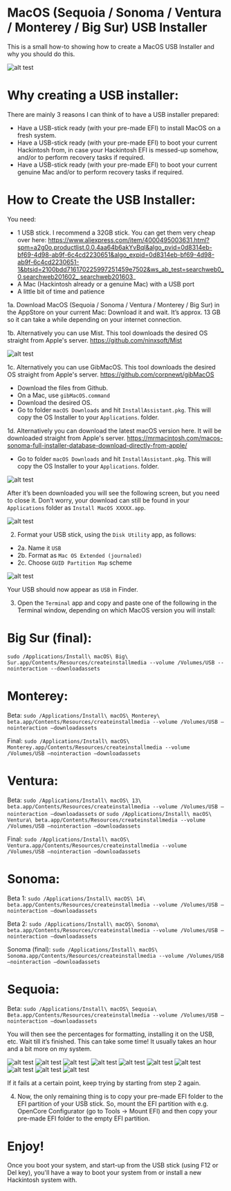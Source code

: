 # MacOS (Sequoia / Sonoma / Ventura / Monterey / Big Sur) USB Installer

This is a small how-to showing how to create a MacOS USB Installer and why you should do this.

![alt test](/Pictures/USB-STICK-Sonoma-Sequoia.png)


# Why creating a USB installer:

There are mainly 3 reasons I can think of to have a USB installer prepared:
-	Have a USB-stick ready (with your pre-made EFI) to install MacOS on a fresh system.
-	Have a USB-stick ready (with your pre-made EFI) to boot your current Hackintosh from, in case your Hackintosh EFI is messed-up somehow, and/or to perform recovery tasks if required.
-	Have a USB-stick ready (with your pre-made EFI) to boot your current genuine Mac and/or to perform recovery tasks if required.


# How to Create the USB Installer:

You need:

-	1 USB stick. I recommend a 32GB stick. You can get them very cheap over here: 
https://www.aliexpress.com/item/4000495003631.html?spm=a2g0o.productlist.0.0.4aa64b6akYvBql&algo_pvid=0d8314eb-bf69-4d98-ab9f-6c4cd2230651&algo_expid=0d8314eb-bf69-4d98-ab9f-6c4cd2230651-1&btsid=2100bdd716170225997251459e7502&ws_ab_test=searchweb0_0,searchweb201602_,searchweb201603_
-	A Mac (Hackintosh already or a genuine Mac) with a USB port
-	A little bit of time and patience

1a.	Download MacOS (Sequoia / Sonoma / Ventura / Monterey / Big Sur) in the AppStore on your current Mac:
Download it and wait. It’s approx. 13 GB so it can take a while depending on your internet connection.

1b. Alternatively you can use Mist. This tool downloads the desired OS straight from Apple's server.
https://github.com/ninxsoft/Mist

![alt test](/Pictures/2023-10-31_08-22-29.png)

1c. Alternatively you can use GibMacOS. This tool downloads the desired OS straight from Apple's server.
https://github.com/corpnewt/gibMacOS

- Download the files from Github.
- On a Mac, use ```gibMacOS.command```
- Download the desired OS.
- Go to folder ```macOS Downloads``` and hit ```InstallAssistant.pkg```. This will copy the OS Installer to your ```Applications```. folder.

1d. Alternatively you can download the latest macOS version here. It will be downloaded straight from Apple's server. 
https://mrmacintosh.com/macos-sonoma-full-installer-database-download-directly-from-apple/
- Go to folder ```macOS Downloads``` and hit ```InstallAssistant.pkg```. This will copy the OS Installer to your ```Applications```. folder.

![alt test](/Pictures/2023-07-04_08-17-41.png)

After it’s been downloaded you will see the following screen, but you need to close it. Don’t worry, your download can still be found in your ```Applications``` folder as ```Install MacOS XXXXX.app```.

![alt test](/Pictures/2023-07-04_08-52-13.png)


2.	Format your USB stick, using the ```Disk Utility``` app, as follows:
- 2a. Name it ```USB```
- 2b. Format as ```Mac OS Extended (journaled)```
- 2c. Choose ```GUID Partition Map``` scheme

![alt test](/Pictures/usbformat.png)

Your USB should now appear as ```USB``` in Finder. 

3.	Open the ```Terminal``` app and copy and paste one of the following in the Terminal window, depending on which MacOS version you will install:

# Big Sur (final):
```sudo /Applications/Install\ macOS\ Big\ Sur.app/Contents/Resources/createinstallmedia --volume /Volumes/USB --nointeraction --downloadassets```

# Monterey:
Beta: 
```sudo /Applications/Install\ macOS\ Monterey\ beta.app/Contents/Resources/createinstallmedia --volume /Volumes/USB —nointeraction —downloadassets```

Final:
```sudo /Applications/Install\ macOS\ Monterey.app/Contents/Resources/createinstallmedia --volume /Volumes/USB —nointeraction —downloadassets```

# Ventura:
Beta:
```sudo /Applications/Install\ macOS\ 13\ beta.app/Contents/Resources/createinstallmedia --volume /Volumes/USB —nointeraction —downloadassets```
or
```sudo /Applications/Install\ macOS\ Ventura\ beta.app/Contents/Resources/createinstallmedia --volume /Volumes/USB —nointeraction —downloadassets```

Final:
```sudo /Applications/Install\ macOS\ Ventura.app/Contents/Resources/createinstallmedia --volume /Volumes/USB —nointeraction —downloadassets```


# Sonoma:
Beta 1:
```sudo /Applications/Install\ macOS\ 14\ beta.app/Contents/Resources/createinstallmedia --volume /Volumes/USB —nointeraction —downloadassets```

Beta 2:
```sudo /Applications/Install\ macOS\ Sonoma\ beta.app/Contents/Resources/createinstallmedia --volume /Volumes/USB —nointeraction —downloadassets```

Sonoma (final):
```sudo /Applications/Install\ macOS\ Sonoma.app/Contents/Resources/createinstallmedia --volume /Volumes/USB —nointeraction —downloadassets```

# Sequoia: 

Beta:
```sudo /Applications/Install\ macOS\ Sequoia\ Beta.app/Contents/Resources/createinstallmedia --volume /Volumes/USB —nointeraction —downloadassets```


You will then see the percentages for formatting, installing it on the USB, etc. Wait till it’s finished. This can take some time! It usually takes an hour and a bit more on my system.

![alt test](/Pictures/2023-07-04_08-15-44.png)
![alt test](/Pictures/2023-07-04_08-16-04.png)
![alt test](/Pictures/2023-07-04_08-18-27.png)
![alt test](/Pictures/2023-07-04_08-18-37.png)
![alt test](/Pictures/2023-07-04_08-29-36.png)
![alt test](/Pictures/2023-07-04_08-30-40.png)
![alt test](/Pictures/2023-07-04_08-30-52.png)
![alt test](/Pictures/2023-07-04_08-31-05.png)
![alt test](/Pictures/2023-07-04_08-31-05.png)
![alt test](/Pictures/2023-07-04_08-32-18.png)

If it fails at a certain point, keep trying by starting from step 2 again. 

4.	Now, the only remaining thing is to copy your pre-made EFI folder to the EFI partition of your USB stick. So, mount the EFI partition with e.g. OpenCore Configurator (go to Tools -> Mount EFI) and then copy your pre-made EFI folder to the empty EFI partition. 

# Enjoy! 
Once you boot your system, and start-up from the USB stick (using F12 or Del key), you'll have a way to boot your system from or install a new Hackintosh system with. 
